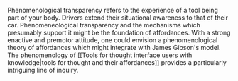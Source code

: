 Phenomenological transparency refers to the experience of a tool being part of your body. Drivers extend their situational awareness to that of their car. Phenomeneological transparency and the mechanisms which presumably support it might be the foundation of affordances. With a strong enactive and premotor attitude, one could envision a phenomenological theory of affordances which might integrate with James Gibson's model. The phenomenology of [[Tools for thought interface users with knowledge|tools for thought and their affordances]] provides a particularly intriguing line of inquiry.